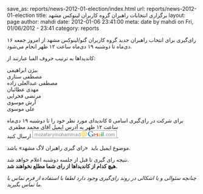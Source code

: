 save_as: reports/news-2012-01-election/index.html
url: reports/news-2012-01-election
title: برگزاری انتخابات راهبران گروه کاربران لینوکس مشهد
layout: page
author: mahdi
date: 2012-01-06 23:41:00
meta: date by mahdi on Fri, 01/06/2012 - 23:41
category: reports

رای‌گیری برای انتخاب راهبران جدید گروه کاربران گنو/لینوکس مشهد از امروز جمعه
۱۶ دی‌ماه تا دوشنبه ۱۹ دی‌ماه ساعت ۱۲ ظهر انجام می‌شود.

کاندیداها به ترتیب حروف الفبا عبارتند از:

بیژن ابراهیمی  
مصطفی ستاری  
مصطفی عبدالعلی زاده  
مهدی عطائیان  
مرتضی فخرایی  
آرش موسوی  
علی موسوی

برای شرکت در رای‌گیری اسامی ۵ کاندیدای مورد نظر خود را تا دوشنبه ۱۹ دی‌ماه
ساعت ۱۲ ظهر به آدرس ایمیل آقای محمد مظفری ![](/theme/images/reports/news-2012-01-election/mail.png) ارسال
کنید.

موضوع ایمیل باید  «رای گیری راهبران لاگ مشهد» باشد.

نتیجه رای گیری تا قبل از جلسه دوشنبه اعلام خواهد شد.  
**هیچ کدام از کاندیداها از رای شما مطلع نخواهند شد.**

_چنانچه سئوالی و یا اشکالی در روند رای‌گیری وجود دارد لطفا با استفاده از فرم
تماس با ما تماس بگیرید._
